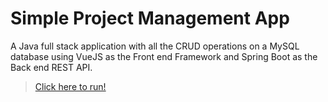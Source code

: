 # Simple Project Management App

A Java full stack application with all the CRUD operations on a MySQL database using VueJS as the Front end Framework and Spring Boot as the Back end REST API.

> [Click here to run!](https://github.com/KristoffBlackman/Full-Stack-Project-Management-App/edit/main/Project-Management-App/)
